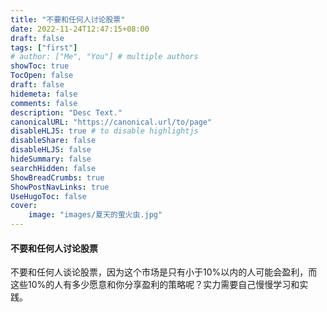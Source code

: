 ```yaml
---
title: "不要和任何人讨论股票"
date: 2022-11-24T12:47:15+08:00
draft: false
tags: ["first"]
# author: ["Me", "You"] # multiple authors
showToc: true
TocOpen: false
draft: false
hidemeta: false
comments: false
description: "Desc Text."
canonicalURL: "https://canonical.url/to/page"
disableHLJS: true # to disable highlightjs
disableShare: false
disableHLJS: false
hideSummary: false
searchHidden: false
ShowBreadCrumbs: true
ShowPostNavLinks: true
UseHugoToc: false
cover:
    image: "images/夏天的萤火虫.jpg"   
---
```


#### 不要和任何人讨论股票

不要和任何人谈论股票，因为这个市场是只有小于10%以内的人可能会盈利，而这些10%的人有多少愿意和你分享盈利的策略呢？实力需要自己慢慢学习和实践。
